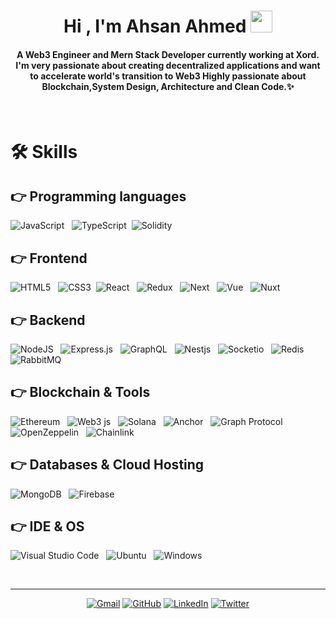<h1 align="center">Hi , I'm Ahsan Ahmed <img src="https://media.giphy.com/media/hvRJCLFzcasrR4ia7z/giphy.gif" width="35"></h1>
<h4 align="center">A Web3 Engineer and Mern Stack Developer currently working at Xord. I'm very passionate about creating decentralized applications and want to accelerate world's transition to Web3 Highly passionate about Blockchain,System Design, Architecture and Clean Code.✨
</h4>
<br>

# 🛠️ Skills

## 👉 Programming languages

![JavaScript](https://img.shields.io/badge/javascript-%23323330.svg?style=for-the-badge&logo=javascript&logoColor=%23F7DF1E) &nbsp; ![TypeScript](https://img.shields.io/badge/typescript-%23007ACC.svg?style=for-the-badge&logo=typescript&logoColor=white) &nbsp;![Solidity](https://img.shields.io/badge/Solidity-e6e6e6?style=for-the-badge&logo=solidity&logoColor=black)

## 👉 Frontend

![HTML5](https://img.shields.io/badge/html5-%23E34F26.svg?style=for-the-badge&logo=html5&logoColor=white) &nbsp; ![CSS3](https://img.shields.io/badge/css3-%231572B6.svg?style=for-the-badge&logo=css3&logoColor=white) &nbsp;![React](https://img.shields.io/badge/react-%2320232a.svg?style=for-the-badge&logo=react&logoColor=%2361DAFB) &nbsp; ![Redux](https://img.shields.io/badge/redux-%23593d88.svg?style=for-the-badge&logo=redux&logoColor=white) &nbsp; ![Next](https://img.shields.io/badge/redux-%23593d88.svg?style=for-the-badge&logo=redux&logoColor=white) &nbsp; ![Vue](https://img.shields.io/badge/redux-%23593d88.svg?style=for-the-badge&logo=redux&logoColor=white) &nbsp; ![Nuxt](https://img.shields.io/badge/redux-%23593d88.svg?style=for-the-badge&logo=redux&logoColor=white)

## 👉 Backend

![NodeJS](https://img.shields.io/badge/node.js-6DA55F?style=for-the-badge&logo=node.js&logoColor=white) &nbsp; ![Express.js](https://img.shields.io/badge/express.js-%23404d59.svg?style=for-the-badge&logo=express&logoColor=%2361DAFB) &nbsp; ![GraphQL](https://img.shields.io/badge/-GraphQL-E10098?style=for-the-badge&logo=graphql&logoColor=white)
&nbsp; ![Nestjs](https://img.shields.io/badge/nestjs-E0234E?style=for-the-badge&logo=nestjs&logoColor=white)
&nbsp; ![Socketio](https://img.shields.io/badge/Socket.io-010101?&style=for-the-badge&logo=Socket.io&logoColor=white)
&nbsp; ![Redis](https://img.shields.io/badge/redis-%23DD0031.svg?&style=for-the-badge&logo=redis&logoColor=white) &nbsp; ![RabbitMQ](https://img.shields.io/badge/rabbitmq-%23FF6600.svg?&style=for-the-badge&logo=rabbitmq&logoColor=white)

## 👉 Blockchain & Tools

![Ethereum](https://img.shields.io/badge/Ethereum-3C3C3D?style=for-the-badge&logo=Ethereum&logoColor=white) &nbsp; ![Web3 js](https://img.shields.io/badge/web3.js-F16822?style=for-the-badge&logo=web3.js&logoColor=white) &nbsp; ![Solana](https://img.shields.io/badge/solana-%23007ACC.svg?style=for-the-badge&logo=solana&logoColor=white&color=1a1e99)
&nbsp; ![Anchor](https://img.shields.io/badge/anchor-E0234E?style=for-the-badge&logo=anchor&logoColor=white)
&nbsp; ![Graph Protocol](https://img.shields.io/badge/GraphProtocol-%23007ACC.svg?style=for-the-badge&logo=TheGraph&logoColor=white&color=630b5f)
&nbsp; ![OpenZeppelin](https://img.shields.io/badge/OpenZeppelin-4E5EE4?logo=OpenZeppelin&logoColor=fff&style=for-the-badge) &nbsp; ![Chainlink](https://img.shields.io/badge/chainlink-375BD2?style=for-the-badge&logo=chainlink&logoColor=white)

## 👉 Databases & Cloud Hosting

![MongoDB](https://img.shields.io/badge/MongoDB-%234ea94b.svg?style=for-the-badge&logo=mongodb&logoColor=white) &nbsp; ![Firebase](https://img.shields.io/badge/firebase-%23039BE5.svg?style=for-the-badge&logo=firebase) &nbsp;

## 👉 IDE & OS

![Visual Studio Code](https://img.shields.io/badge/Visual%20Studio%20Code-0078d7.svg?style=for-the-badge&logo=visual-studio-code&logoColor=white) &nbsp; ![Ubuntu](https://img.shields.io/badge/Ubuntu-E95420?style=for-the-badge&logo=ubuntu&logoColor=white) &nbsp; ![Windows](https://img.shields.io/badge/Windows-0078D6?style=for-the-badge&logo=windows&logoColor=white)

<br />
<hr/>

<p align="center">
	<a href="mailto:mauwia.atif@gmail.com"><img src="https://img.icons8.com/bubbles/50/000000/gmail.png" alt="Gmail"/></a>
	<a href="https://github.com/mauwia"><img src="https://img.icons8.com/bubbles/50/000000/github.png" alt="GitHub"/></a>
	<a href="https://www.linkedin.com/in/muhammad-mavia-bba2811b6/"><img src="https://img.icons8.com/bubbles/50/000000/linkedin.png" alt="LinkedIn"/></a>
	<a href="https://twitter.com/bazz1799"><img src="https://img.icons8.com/bubbles/50/000000/twitter-circled.png" alt="Twitter"/></a>
</p>
